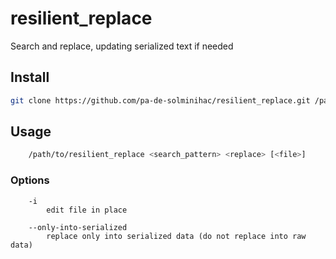 # resilient_replace

Search and replace, updating serialized text if needed

## Install

```bash
git clone https://github.com/pa-de-solminihac/resilient_replace.git /path/to/resilient_replace
```

## Usage
```bash
    /path/to/resilient_replace <search_pattern> <replace> [<file>]
```

### Options
```
    -i
        edit file in place

    --only-into-serialized
        replace only into serialized data (do not replace into raw data)
```
